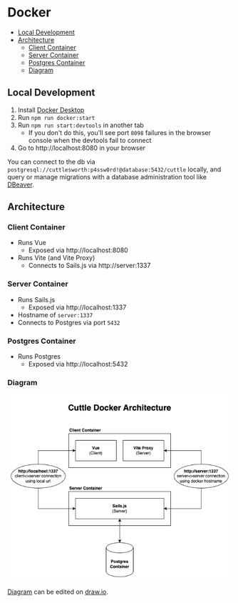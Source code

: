 # Docker

- [Local Development](#local-development)
- [Architecture](#architecture)
  - [Client Container](#client-container)
  - [Server Container](#server-container)
  - [Postgres Container](#postgres-container)
  - [Diagram](#diagram)


## Local Development

1. Install [Docker Desktop](https://www.docker.com/products/docker-desktop/)
1. Run `npm run docker:start`
2. Run `npm run start:devtools` in another tab
   - If you don't do this, you'll see port `8098` failures in the browser console when the devtools fail to connect
3. Go to http://localhost:8080 in your browser

You can connect to the db via `postgresql://cuttlesworth:p4ssw0rd!@database:5432/cuttle` locally, and query or manage migrations with a database administration tool like [DBeaver](https://dbeaver.io/).

## Architecture

### Client Container

- Runs Vue
  - Exposed via http://localhost:8080
- Runs Vite (and Vite Proxy)
  - Connects to Sails.js via http://server:1337

### Server Container

- Runs Sails.js
  - Exposed via http://localhost:1337
- Hostname of `server:1337`
- Connects to Postgres via port `5432`

### Postgres Container

- Runs Postgres
  - Exposed via http://localhost:5432

### Diagram

![Architectural Diagram](./architecture-diagram.png)

[Diagram](./architecture-diagram.drawio) can be edited on [draw.io](https://app.diagrams.net/).

